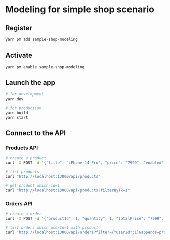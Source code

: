 # Modeling for simple shop scenario

## Register

```ts
yarn pm add sample-shop-modeling
```

## Activate

```bash
yarn pm enable sample-shop-modeling
```

## Launch the app

```bash
# for development
yarn dev

# for production
yarn build
yarn start
```

## Connect to the API

### Products API

```bash
# create a product
curl -X POST -d '{"title": "iPhone 14 Pro", "price": "7999", "enabled": true, "inventory": 10}' "http://localhost:13000/api/products"

# list products
curl "http://localhost:13000/api/products"

# get product which id=1
curl "http://localhost:13000/api/products?filterByTk=1"
```

### Orders API

```bash
# create a order
curl -X POST -d '{"productId": 1, "quantity": 1, "totalPrice": "7999", "userId": 1}' 'http://localhost:13000/api/orders'

# list orders which userId=1 with product
curl 'http://localhost:13000/api/orders?filter={"userId":1}&appends=product'
```
